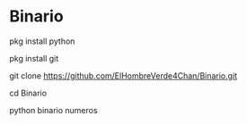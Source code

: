 # Binario

pkg install python

pkg install git

git clone https://github.com/ElHombreVerde4Chan/Binario.git

cd Binario

python binario numeros
